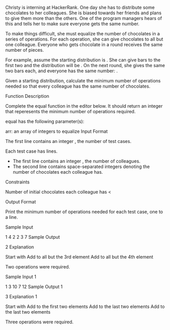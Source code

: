 Christy is interning at HackerRank. One day she has to distribute some chocolates to her colleagues. She is biased towards her friends and plans to give them more than the others. One of the program managers hears of this and tells her to make sure everyone gets the same number.

To make things difficult, she must equalize the number of chocolates in a series of operations. For each operation, she can give  chocolates to all but one colleague. Everyone who gets chocolate in a round receives the same number of pieces.

For example, assume the starting distribution is . She can give  bars to the first two and the distribution will be . On the next round, she gives the same two  bars each, and everyone has the same number: .

Given a starting distribution, calculate the minimum number of operations needed so that every colleague has the same number of chocolates.

Function Description

Complete the equal function in the editor below. It should return an integer that reperesents the minimum number of operations required.

equal has the following parameter(s):

arr: an array of integers to equalize
Input Format

The first line contains an integer , the number of test cases.

Each test case has  lines.
- The first line contains an integer , the number of colleagues.
- The second line contains  space-separated integers denoting the number of chocolates each colleague has.

Constraints



Number of initial chocolates each colleague has < 

Output Format

Print the minimum number of operations needed for each test case, one to a line.

Sample Input

1
4
2 2 3 7
Sample Output

2
Explanation

Start with 
Add  to all but the 3rd element 
Add  to all but the 4th element 

Two operations were required.

Sample Input 1

1
3
10 7 12
Sample Output 1

3
Explanation 1

Start with 
Add  to the first two elements 
Add  to the last two elements 
Add  to the last two elements 

Three operations were required.
